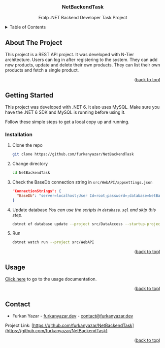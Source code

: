 <a name="readme-top"></a>

<div align="center">
  <h3 align="center">NetBackendTask</h3>
  <p align="center">
    Eralp .NET Backend Developer Task Project
  </p>
</div>

<!-- TABLE OF CONTENTS -->

<details>
  <summary>Table of Contents</summary>
  <ol>
    <li><a href="#about-the-project">About The Project</a></li>
    <li>
      <a href="#getting-started">Getting Started</a>
      <ul>
        <li><a href="#installation">Installation</a></li>
      </ul>
    </li>
    <li><a href="#usage">Usage</a></li>
    <li><a href="#contact">Contact</a></li>
  </ol>
</details>

<!-- ABOUT THE PROJECT -->

## About The Project

This project is a REST API project. It was developed with N-Tier architecture. Users can log in after registering to the system. They can add new products, update and delete their own products. They can list their own products and fetch a single product.

<p align="right">(<a href="#readme-top">back to top</a>)</p>

<!-- GETTING STARTED -->

## Getting Started

This project was developed with .NET 6. It also uses MySQL. Make sure you have the .NET 6 SDK and MySQL is running before using it.

Follow these simple steps to get a local copy up and running.

### Installation

1. Clone the repo
   ```sh
   git clone https://github.com/furkanyazar/NetBackendTask
   ```
2. Change directory
   ```sh
   cd NetBackendTask
   ```
3. Check the BaseDb connection string in `src/WebAPI/appsettings.json`
   ```json
   "ConnectionStrings": {
     "BaseDb": "server=localhost;User Id=root;password=;database=NetBackendTask;"
   }
   ```
4. Update database
   _You can use the scripts in `database.sql` and skip this step._
   ```sh
   dotnet ef database update --project src/DataAccess --startup-project src/WebAPI
   ```
5. Run
   ```sh
   dotnet watch run --project src/WebAPI
   ```

<p align="right">(<a href="#readme-top">back to top</a>)</p>

<!-- USAGE EXAMPLES -->

## Usage

[Click here](docs/usage) to go to the usage documentation.

<p align="right">(<a href="#readme-top">back to top</a>)</p>

<!-- CONTACT -->

## Contact

- Furkan Yazar - [furkanyazar.dev](https://furkanyazar.dev/) - [contact@furkanyazar.dev](mailto:contact@furkanyazar.dev)

Project Link: [https://github.com/furkanyazar/NetBackendTask](https://github.com/furkanyazar/NetBackendTask)

<p align="right">(<a href="#readme-top">back to top</a>)</p>
